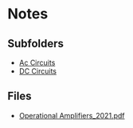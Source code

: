 # Notes

## Subfolders

- [Ac Circuits](Ac%20Circuits)
- [DC Circuits](DC%20Circuits)

## Files

- [Operational Amplifiers_2021.pdf](Operational%20Amplifiers_2021.pdf)
